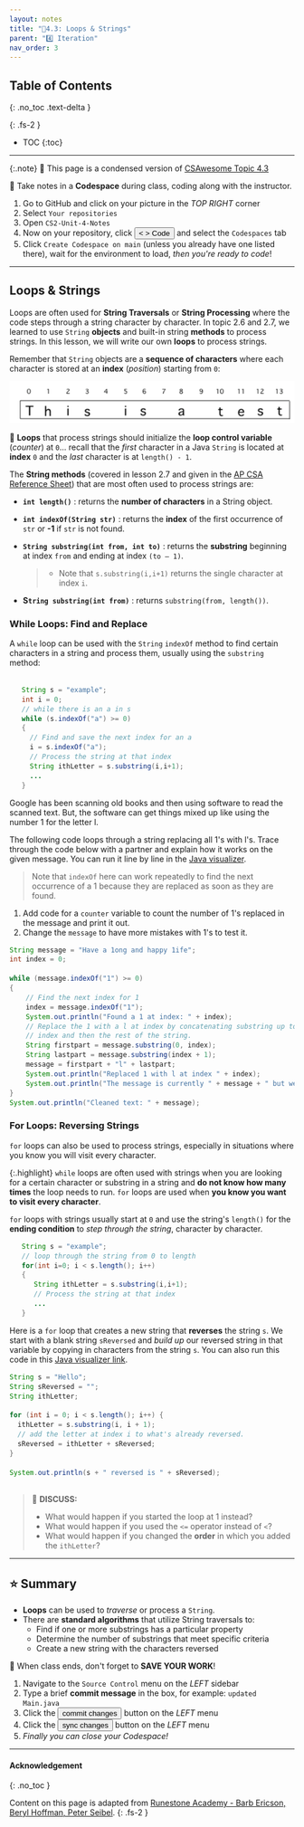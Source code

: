 ```yaml
---
layout: notes
title: "📓4.3: Loops & Strings" 
parent: "4️⃣ Iteration"
nav_order: 3
---
```


## Table of Contents
{: .no_toc .text-delta }

{: .fs-2 }
- TOC
{:toc}

---

{:.note}
📖 This page is a condensed version of [CSAwesome Topic 4.3](https://runestone.academy/ns/books/published/csawesome/Unit4-Iteration/topic-4-3-strings-loops.html?mode=browsing) 

<div class="setup" markdown="block">

📝 Take notes in a **Codespace** during class, coding along with the instructor.

1. Go to GitHub and click on your picture in the _TOP RIGHT_ corner
2. Select `Your repositories`
3. Open `CS2-Unit-4-Notes`
5. Now on your repository, click <button type="button" name="button" class="btn btn-green"> < > Code </button> and select the `Codespaces` tab
6. Click `Create Codespace on main` (unless you already have one listed there), wait for the environment to load, _then you're ready to code_!

</div>

---

## Loops & Strings

Loops are often used for **String Traversals** or **String Processing** where the code steps through a string character by character. In topic 2.6 and 2.7, we learned to use `String` **objects** and built-in string **methods** to process strings. In this lesson, we will write our own **loops** to process strings.

<div class="imp" markdown="block">

Remember that `String` objects are a **sequence of characters** where each character is stored at an **index** (_position_) starting from `0`:

![image](Figures/stringIndicies.png)

🔄 **Loops** that process strings should initialize the **loop control variable** (_counter_) at `0`... recall that the _first_ character in a Java `String` is located at **index** `0` and the _last_ character is at `length() - 1`.

</div>

The **String methods** (covered in lesson 2.7 and given in the [AP CSA Reference Sheet](https://apstudents.collegeboard.org/ap/pdf/ap-computer-science-a-java-quick-reference_0.pdf)) that are most often used to process strings are:

- **`int length()`** : returns the **number of characters** in a String object.

- **`int indexOf(String str)`** : returns the **index** of the first occurrence of ``str`` or **-1** if ``str`` is not found.

- **`String substring(int from, int to)`** : returns the **substring** beginning at index `from` and ending at index `(to – 1)`.
  > - Note that  `s.substring(i,i+1)` returns the single character at index `i`.

- **S`tring substring(int from)`** : returns `substring(from, length())`.

### While Loops: Find and Replace

A `while` loop can be used with the ``String`` ``indexOf`` method to find certain characters in a string and process them, usually using the ``substring`` method:

```java

   String s = "example";
   int i = 0;
   // while there is an a in s
   while (s.indexOf("a") >= 0)
   {
     // Find and save the next index for an a
     i = s.indexOf("a");
     // Process the string at that index
     String ithLetter = s.substring(i,i+1);
     ...
   }
```

Google has been scanning old books and then using software to read the scanned text.  But, the software can get things mixed up like using the number 1 for the letter l. 

The following code loops through a string replacing all 1's with l's.  Trace through the code below with a partner and explain how it works on the given message.  You can run it line by line in the [Java visualizer](http://www.pythontutor.com/visualize.html#code=public%20class%20Test%0A%20%20%20%7B%0A%20%20%20%20%20%20public%20static%20void%20main%28String%5B%5D%20args%29%0A%20%20%20%20%20%20%7B%0A%20%20%20%20%20%20%20%20String%20message%20%3D%20%22Have%20a%201ong%20and%20happy%201ife%22%3B%20%0A%20%20%20%20%20%20%20%20int%20index%20%3D%200%3B%0A%20%20%20%20%20%20%20%20%0A%20%20%20%20%20%20%20%20//%20while%20more%201s%20in%20the%20message%0A%20%20%20%20%20%20%20%20while%20%28message.indexOf%28%221%22%29%20%3E%3D%200%29%0A%20%20%20%20%20%20%20%20%7B%0A%20%20%20%20%20%20%20%20%20%20%20//%20Find%20the%20next%20index%20for%201%0A%20%20%20%20%20%20%20%20%20%20%20index%20%3D%20message.indexOf%28%221%22%29%3B%0A%20%20%20%20%20%20%20%20%20%20%20System.out.println%28%22Found%20a%201%20at%20index%3A%20%22%20%2B%20index%29%3B%0A%20%20%20%20%20%20%20%20%20%20%20//%20Replace%20the%201%20with%20a%20l%20at%20index%20by%20concatenating%20substring%20up%20to%20index%20and%20then%20the%20rest%20of%20the%20string.%0A%20%20%20%20%20%20%20%20%20%20%20String%20firstpart%20%3D%20message.substring%280,index%29%3B%0A%20%20%20%20%20%20%20%20%20%20%20String%20lastpart%20%3D%20message.substring%28index%2B1%29%3B%0A%20%20%20%20%20%20%20%20%20%20%20message%20%3D%20firstpart%20%2B%20%22l%22%20%2B%20lastpart%3B%0A%20%20%20%20%20%20%20%20%20%20%20System.out.println%28%22Replaced%201%20with%20l%20at%20index%20%22%20%2B%20index%29%3B%20%20%20%20%20%20%20%0A%20%20%20%20%20%20%20%20%7D%0A%20%20%20%20%20%20%20%20System.out.println%28%22Cleaned%20text%3A%20%22%20%2B%20message%29%3B%0A%20%20%20%20%20%20%7D%0A%20%20%20%7D&cumulative=false&curInstr=21&heapPrimitives=nevernest&mode=display&origin=opt-frontend.js&py=java&rawInputLstJSON=%5B%5D&textReferences=false&curInstr=0). 
> Note that ``indexOf`` here can work repeatedly to find the next occurrence of a 1 because they are replaced as soon as they are found.

<div class="task" markdown="block">

1. Add code for a `counter` variable to count the number of 1's replaced in the message and print it out.
2. Change the `message` to have more mistakes with 1's to test it.
  
```java
String message = "Have a 1ong and happy 1ife";
int index = 0;

while (message.indexOf("1") >= 0)
{
    // Find the next index for 1
    index = message.indexOf("1");
    System.out.println("Found a 1 at index: " + index);
    // Replace the 1 with a l at index by concatenating substring up to
    // index and then the rest of the string.
    String firstpart = message.substring(0, index);
    String lastpart = message.substring(index + 1);
    message = firstpart + "l" + lastpart;
    System.out.println("Replaced 1 with l at index " + index);
    System.out.println("The message is currently " + message + " but we aren't done looping yet!");
}
System.out.println("Cleaned text: " + message);
```

</div>

### For Loops: Reversing Strings

``for`` loops can also be used to process strings, especially in situations where you know you will visit every character.

{:.highlight} 
``while`` loops are often used with strings when you are looking for a certain character or substring in a string and **do not know how many times** the loop needs to run. ``for`` loops are used when **you know you want to visit every character**.

``for`` loops with strings usually start at `0` and use the string's `length()` for the **ending condition** to _step through the string_, character by character.

```java
   String s = "example";
   // loop through the string from 0 to length
   for(int i=0; i < s.length(); i++)
   {
      String ithLetter = s.substring(i,i+1);
      // Process the string at that index
      ...
   }
  ```

Here is a ``for`` loop that creates a new string that **reverses** the string ``s``.  We start with a blank string ``sReversed`` and _build up_ our reversed string in that variable by copying in characters from the string ``s``. You can also run this code in this [Java visualizer link](http://www.pythontutor.com/visualize.html#code=%20%20%20public%20class%20ReverseString%0A%20%20%20%7B%0A%20%20%20%20%20%20public%20static%20void%20main%28String%5B%5D%20args%29%0A%20%20%20%20%20%20%7B%0A%20%20%20%20%20%20%20%20String%20s%20%3D%20%22Hello%22%3B%0A%20%20%20%20%20%20%20%20String%20sReversed%20%3D%20%22%22%3B%0A%20%20%20%20%20%20%20%20String%20ithLetter%3B%0A%20%20%20%20%20%20%20%20%0A%20%20%20%20%20%20%20%20for%28int%20i%3D0%3B%20i%20%3C%20s.length%28%29%3B%20i%2B%2B%29%20%7B%0A%20%20%20%20%20%20%20%20%20%20%20%20ithLetter%20%3D%20s.substring%28i,i%2B1%29%3B%0A%20%20%20%20%20%20%20%20%20%20%20%20//%20add%20the%20letter%20at%20index%20i%20to%20what%20is%20already%20reversed.%0A%20%20%20%20%20%20%20%20%20%20%20%20sReversed%20%3D%20ithLetter%20%2B%20sReversed%3B%0A%20%20%20%20%20%20%20%20%7D%0A%20%20%20%20%20%20%20%20System.out.println%28s%20%2B%20%22%20reversed%20is%20%22%20%2B%20sReversed%29%3B%0A%20%20%20%20%20%20%7D%0A%20%20%20%20%7D&cumulative=false&curInstr=25&heapPrimitives=nevernest&mode=display&origin=opt-frontend.js&py=java&rawInputLstJSON=%5B%5D&textReferences=false&curInstr=0).



```java
String s = "Hello";
String sReversed = "";
String ithLetter;

for (int i = 0; i < s.length(); i++) {
  ithLetter = s.substring(i, i + 1);
  // add the letter at index i to what's already reversed.
  sReversed = ithLetter + sReversed;
}

System.out.println(s + " reversed is " + sReversed);
      
```
> 💬 **DISCUSS:**
> * What would happen if you started the loop at 1 instead?
> * What would happen if you used the `<=` operator instead of `<`?
> * What would happen if you changed the **order** in which you added the `ithLetter`?

---

## ⭐️ Summary

- **Loops** can be used to _traverse_ or process a `String`.
- There are **standard algorithms** that utilize String traversals to:
  - Find if one or more substrings has a particular property
  - Determine the number of substrings that meet specific criteria
  - Create a new string with the characters reversed


<div class="warn" markdown="block">

🛑 When class ends, don't forget to **SAVE YOUR WORK**!

1. Navigate to the `Source Control` menu on the _LEFT_ sidebar
2. Type a brief **commit message** in the box, for example: `updated Main.java`
3. Click the <button type="button" name="button" class="btn btn-green">commit changes</button> button on the _LEFT_ menu
4. Click the <button type="button" name="button" class="btn btn-green">sync changes</button> button on the _LEFT_ menu
5. _Finally you can close your Codespace!_

</div>

---

#### Acknowledgement
{: .no_toc }

Content on this page is adapted from [Runestone Academy - Barb Ericson, Beryl Hoffman, Peter Seibel](https://runestone.academy/ns/books/published/csawesome/index.html?mode=browsing).
{: .fs-2 }
